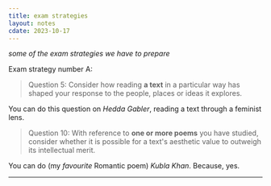 ```yaml
---
title: exam strategies
layout: notes
cdate: 2023-10-17
---
```


*some of the exam strategies we have to prepare*

Exam strategy number A:

> Question 5: Consider how reading **a text** in a particular way has shaped your response to the people, places or ideas it explores.

You can do this question on *Hedda Gabler*, reading a text through a feminist lens.

> Question 10: With reference to **one or more poems** you have studied, consider whether it is possible for a text's aesthetic value to outweigh its intellectual merit.

You can do (my *favourite* Romantic poem) *Kubla Khan*. Because, yes.

---
